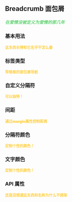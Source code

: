 ## Breadcrumb 面包屑
<h5 style="color: #66d476">在爱情没被定义为爱情的那几年</h5>

<script setup>
    import BasicDemo from '../demo/basic_demo.vue'
    import CustomSeparatorDemo from '../demo/custom_separator_demo.vue'
    import SeparatorColorDemo from "../demo/separator_color_demo.vue"
    import TextColorDemo from "../demo/text_color_demo.vue"
    import MarginDemo from "../demo/margin_demo.vue"
    import CustomDemo from '../demo/custom_demo.vue'
    import Preview from '../../../src/components/preview.vue'
</script>

### 基本用法
<p style="color: #ffcf3f; font-size: 12px; font-weight: 900;">这东西长得和它名字不怎么像</p>
<BasicDemo />
<Preview comp="breadcrumb" demo="basic_demo" />

### 标签类型
<p style="color: #ffcf3f; font-size: 12px; font-weight: 900;">带框框的面包屑导航</p>
<CustomDemo />
<Preview comp="breadcrumb" demo="custom_demo" />

### 自定义分隔符
<p style="color: #ffcf3f; font-size: 12px; font-weight: 900;">可以独特！</p>
<CustomSeparatorDemo />
<Preview comp="breadcrumb" demo="custom_separator_demo" />

### 间距
<p style="color: #ffcf3f; font-size: 12px; font-weight: 900;">通过margin属性控制距离</p>
<MarginDemo />
<Preview comp="breadcrumb" demo="margin_demo" />

### 分隔符颜色
<p style="color: #ffcf3f; font-size: 12px; font-weight: 900;">定制个性的颜色！</p>
<SeparatorColorDemo />
<Preview comp="breadcrumb" demo="separator_color_demo" />

### 文字颜色
<p style="color: #ffcf3f; font-size: 12px; font-weight: 900;">定制个性的颜色！</p>
<TextColorDemo />
<Preview comp="breadcrumb" demo="text_color_demo" />

<!-- API表格 -->
### API 属性
<p style="color: #ffcf3f; font-size: 12px; font-weight: 900;">还是没想通这东西和名称为什么不搭架</p>
<script setup>
    import ApiTable from '../../../src/components/api_table.vue'
    const data = {
        columns: [
            {
                title: '名称'
            },
            {
                title: '类型'
            },
            {
                title: '默认值'
            },
            {
                title: '说明'
            }
        ],
        item: [
            {
                name: 'separator',
                type: 'String | Number',
                default: '/',
                explain: '分隔符'
            },
            {
                name: 'separator-color',
                type: 'String',
                default: 'black',
                explain: '分隔符颜色'
            },
            {
                name: 'separator-size',
                type: 'String',
                default: '12px',
                explain: '分隔符尺寸'
            },
            {
                name: 'separator-margin',
                type: 'String',
                default: '0.3rem',
                explain: '分隔符间距'
            },
            {
                name: 'text-color',
                type: 'String',
                default: 'black',
                explain: '文本颜色'
            },
            {
                name: 'text-size',
                type: 'String',
                default: 'black',
                explain: '文本大小'
            },
            {
                name: 'text-border-color',
                type: 'String',
                default: 'white',
                explain: '文本边框颜色'
            },
            {
                name: 'text-border-size',
                type: 'String',
                default: '1px',
                explain: '文本边框大小'
            },
            {
                name: 'text-border-type',
                type: 'String',
                default: 'solid',
                explain: '文本边框类型'
            },
            {
                name: 'text-border-radius',
                type: 'String',
                default: '4px',
                explain: '文本边框角度'
            },
            {
                name: 'text-background-color',
                type: 'String',
                default: 'white',
                explain: '文本背景颜色'
            },
            {
                name: 'data',
                type: 'Array',
                default: '[]',
                explain: '内容数据'
            }
        ]
  }
</script>
<ApiTable :data="data" />
